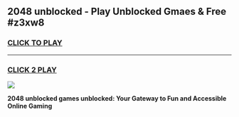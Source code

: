 
## 2048 unblocked - Play Unblocked Gmaes & Free #z3xw8
<h3>
<a href="https://news.freeplayer.one?title=2048_unblocked&ref=24F">CLICK TO PLAY</a></h3>
<hr>

<h3>
<a href="https://news.freeplayer.one?title=2048_unblocked&ref=24F">CLICK 2 PLAY</a>
  
</h3>

<a href="https://news.freeplayer.one?title=2048_unblocked&ref=24F/"><img src="https://clearcache.store/games.png"></a>


**2048 unblocked games unblocked: Your Gateway to Fun and Accessible Online Gaming**
